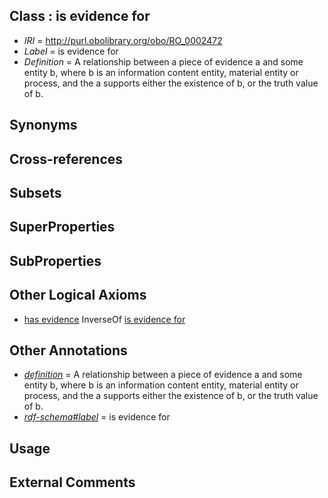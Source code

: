 
## Class : is evidence for

 * *IRI* = http://purl.obolibrary.org/obo/RO_0002472
 * *Label* = is evidence for
 * *Definition* = A relationship between a piece of evidence a and some entity b, where b is  an information content entity, material entity or process, and 
the a supports either the existence of b, or the truth value of b.

## Synonyms


## Cross-references


## Subsets


## SuperProperties


## SubProperties


## Other Logical Axioms

 * [has evidence](../../RO/58/RO_0002558.md) InverseOf [is evidence for](../../RO/72/RO_0002472.md)

## Other Annotations

 * *[definition](../../IAO/15/IAO_0000115.md)* = A relationship between a piece of evidence a and some entity b, where b is  an information content entity, material entity or process, and 
the a supports either the existence of b, or the truth value of b.
 * *[rdf-schema#label](../../el/rdf-schema#label.md)* = is evidence for

## Usage


## External Comments

